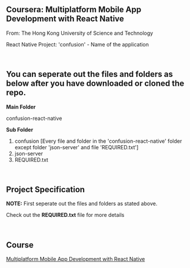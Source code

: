 ## Coursera: Multiplatform Mobile App Development with React Native
<p>From: The Hong Kong University of Science and Technology</p>
<p>React Native Project: 'confusion' - Name of the application</p>
<br/>

## You can seperate out the files and folders as below after you have downloaded or cloned the repo.
<b>Main Folder</b>

confusion-react-native

<b>Sub Folder</b>

1. confusion [Every file and folder in the 'confusion-react-native' folder except folder 'json-server' and file 'REQUIRED.txt']
2. json-server
3. REQUIRED.txt
<br/>

## Project Specification
<p><b>NOTE:</b> First seperate out the files and folders as stated above.</p>
<p> Check out the <b>REQUIRED.txt</b> file for more details </p>
<br/>

## Course
[Multiplatform Mobile App Development with React Native](https://www.coursera.org/learn/react-native)
